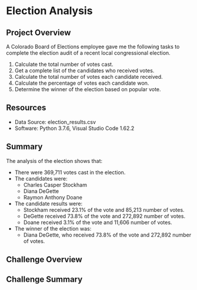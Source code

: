 # Election Analysis
## Project Overview
A Colorado Board of Elections employee gave me the following tasks to complete the election audit of a recent local congressional election.
  1. Calculate the total number of votes cast.
  2. Get a complete list of the candidates who received votes.
  3. Calculate the total number of votes each candidate received.
  4. Calculate the percentage of votes each candidate won.
  5. Determine the winner of the election based on popular vote.
## Resources
  - Data Source: election_results.csv
  - Software: Python 3.7.6, Visual Studio Code 1.62.2
## Summary
The analysis of the election shows that:
  - There were 369,711 votes cast in the election.
  - The candidates were:
    - Charles Casper Stockham
    - Diana DeGette
    - Raymon Anthony Doane
  - The candidate results were:
    - Stockham received 23.1% of the vote and 85,213 number of votes.
    - DeGette received 73.8% of the vote and 272,892 number of votes.
    - Doane received 3.1% of the vote and 11,606 number of votes.
  - The winner of the election was:
    - Diana DeGette, who received 73.8% of the vote and 272,892 number of votes.
## Challenge Overview
## Challenge Summary

